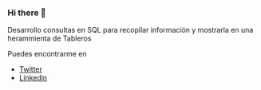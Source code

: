 ### Hi there 👋

<!--
**ceciGomez/ceciGomez** is a ✨ _special_ ✨ repository because its `README.md` (this file) appears on your GitHub profile.
-->
Desarrollo consultas en SQL para recopilar información y mostrarla en una herammienta de Tableros


Puedes encontrarme en
- [Twitter](https://www.twitter/ceziliag)
- [Linkedin](https://www.linkedin.com/in/ceziliag)

